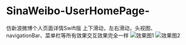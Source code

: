 # SinaWeibo-UserHomePage-
仿新浪微博个人页面详情Swift版 上下滑动，左右滑动，头视图、navigationBar、菜单栏等所有效果交互效果完全一样
![效果图1](https://github.com/zhl5213/SinaWeibo-UserHomePage-/blob/master/%E6%96%B0%E6%B5%AA%E5%BE%AE%E5%8D%9AtableViewUI%E4%BA%A4%E4%BA%92%E6%95%88%E6%9E%9C.gif)
![效果图2](https://github.com/zhl5213/SinaWeibo-UserHomePage-/blob/master/%E6%96%B0%E6%B5%AA%E5%BE%AE%E5%8D%9A%E4%B8%AA%E4%BA%BA%E4%B8%BB%E9%A1%B5%E5%A4%B4%E9%83%A8%E8%A7%86%E5%9B%BE%E6%95%88%E6%9E%9C.gif)
